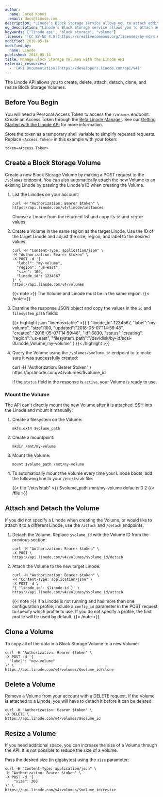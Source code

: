 ```yaml
---
author:
  name: Jared Kobos
  email: docs@linode.com
description: "Linode’s Block Storage service allows you to attach additional storage volumes to your Linode. This guide demonstrates how to create, attach, clone, and resize Volumes using the Linode API."
og_description: "Linode’s Block Storage service allows you to attach additional storage volumes to your Linode. This guide demonstrates how to create, attach, clone, and resize Volumes using the Linode API."
keywords: ["linode api", "block storage", "volume"]
license: '[CC BY-ND 4.0](https://creativecommons.org/licenses/by-nd/4.0)'
modified: 2018-05-14
modified_by:
  name: Linode
published: 2018-05-14
title: Manage Block Storage Volumes with the Linode API
external_resources:
  - '[API Documentation](https://developers.linode.com/api/v4)'
---
```


<!--- ![Block Storage Volues with the Linode API](api-block-storage-smp.png) --->

The Linode API allows you to create, delete, attach, detach, clone, and resize Block Storage Volumes.

## Before You Begin

You will need a Personal Access Token to access the `/volumes` endpoint. Create an Access Token through the [Beta Linode Manager](https://cloud.linode.com/profile/tokens). See our [Getting Started with the Linode API](/docs/platform/api/getting-started-with-the-linode-api/) for more information.

Store the token as a temporary shell variable to simplify repeated requests. Replace `<Access Token>` in this example with your token:

    token=<Access Token>

## Create a Block Storage Volume

Create a new Block Storage Volume by making a POST request to the `/volumes` endpoint. You can also automatically attach the new Volume to an existing Linode by passing the Linode's ID when creating the Volume.

1.  List the Linodes on your account:

        curl -H "Authorization: Bearer $token" \
        https://api.linode.com/v4/linode/instances

    Choose a Linode from the returned list and copy its `id` and `region` values.

2.  Create a Volume in the same region as the target Linode. Use the ID of the target Linode and adjust the size, region, and label to the desired values:

        curl -H "Content-Type: application/json" \
        -H "Authorization: Bearer $token" \
        -X POST -d '{
          "label": "my-volume",
          "region": "us-east",
          "size": 100,
          "linode_id": 1234567
        }' \
        https://api.linode.com/v4/volumes

    {{< note >}}
The Volume and Linode must be in the same region.
{{< /note >}}

3.  Examine the response JSON object and copy the values in the `id` and `filesystem_path` fields:

    {{< highlight json "linenos=table" >}}
{
   "linode_id":1234567,
   "label":"my-volume",
   "size":100,
   "updated":"2018-05-07T14:59:48",
   "created":"2018-05-07T14:59:48",
   "id":6830,
   "status":"creating",
   "region":"us-east",
   "filesystem_path":"/dev/disk/by-id/scsi-0Linode_Volume_my-volume"
}
{{< /highlight >}}

4.   Query the Volume using the `/volumes/$volume_id` endpoint to to make sure it was successfully created:

        curl -H "Authorization: Bearer $token" \
        https://api.linode.com/v4/volumes/$volume_id

      If the `status` field in the response is `active`, your Volume is ready to use.

### Mount the Volume

The API can't directly mount the new Volume after it is attached. SSH into the Linode and mount it manually:

1.  Create a filesystem on the Volume:

        mkfs.ext4 $volume_path

2.  Create a mountpoint:

        mkdir /mnt/my-volume

3.  Mount the Volume:

        mount $volume_path /mnt/my-volume

4.  To automatically mount the Volume every time your Linode boots, add the following line to your `/etc/fstab` file:

    {{< file "/etc/fstab" >}}
$volume_path /mnt/my-volume defaults 0 2
{{< /file >}}

## Attach and Detach the Volume

If you did not specify a Linode when creating the Volume, or would like to attach it to a different Linode, use the `/attach` and `/detach` endpoints:

1.  Detach the Volume. Replace `$volume_id` with the Volume ID from the previous section:

        curl -H "Authorization: Bearer $token" \
        -X POST \
        https://api.linode.com/v4/volumes/$volume_id/detach

2.  Attach the Volume to the new target Linode:

        curl -H "Authorization: Bearer $token" \
        -H "Content-Type: application/json" \
        -X POST -d \
        '{ "linode_id": $linode-id }' \
        https://api.linode.com/v4/volumes/$volume_id/attach

    {{< note >}}
If a Linode is not running and has more than one configuration profile, include a `config_id` parameter in the POST request to specify which profile to use. If you do not specify a profile, the first profile will be used by default.
{{< /note >}}

## Clone a Volume

To copy all of the data in a Block Storage Volume to a new Volume:

    curl -H "Authorization: Bearer $token" \
    -X POST -d '{
      "label": "new-volume"
    }' \
    https://api.linode.com/v4/volumes/$volume_id/clone

## Delete a Volume

Remove a Volume from your account with a DELETE request. If the Volume is attached to a Linode, you will have to detach it before it can be deleted:

    curl -H "Authorization: Bearer $token" \
    -X DELETE \
    https://api.linode.com/v4/volumes/$volume_id

## Resize a Volume

If you need additional space, you can increase the size of a Volume through the API. It is not possible to reduce the size of a Volume.

Pass the desired size (in gigabytes) using the `size` parameter:

    curl -H "Content-Type: application/json" \
    -H "Authorization: Bearer $token" \
    -X POST -d '{
        "size": 200
    }' \
    https://api.linode.com/v4/volumes/$volume_id/resize
